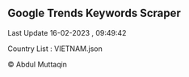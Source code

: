 

## Google Trends Keywords Scraper 
 
Last Update 16-02-2023 , 09:49:42

Country List :
VIETNAM.json



© Abdul Muttaqin 
